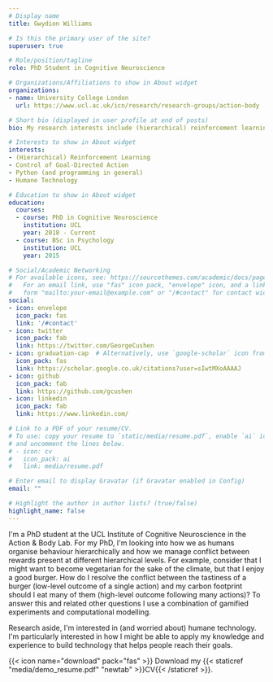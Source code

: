 ```yaml
---
# Display name
title: Gwydion Williams

# Is this the primary user of the site?
superuser: true

# Role/position/tagline
role: PhD Student in Cognitive Neuroscience

# Organizations/Affiliations to show in About widget
organizations:
- name: University College London
  url: https://www.ucl.ac.uk/icn/research/research-groups/action-body

# Short bio (displayed in user profile at end of posts)
bio: My research interests include (hierarchical) reinforcement learning and control of goal-directed action

# Interests to show in About widget
interests:
- (Hierarchical) Reinforcement Learning
- Control of Goal-Directed Action
- Python (and programming in general)
- Humane Technology

# Education to show in About widget
education:
  courses:
  - course: PhD in Cognitive Neuroscience
    institution: UCL
    year: 2018 - Current
  - course: BSc in Psychology
    institution: UCL
    year: 2015

# Social/Academic Networking
# For available icons, see: https://sourcethemes.com/academic/docs/page-builder/#icons
#   For an email link, use "fas" icon pack, "envelope" icon, and a link in the
#   form "mailto:your-email@example.com" or "/#contact" for contact widget.
social:
- icon: envelope
  icon_pack: fas
  link: '/#contact'
- icon: twitter
  icon_pack: fab
  link: https://twitter.com/GeorgeCushen
- icon: graduation-cap  # Alternatively, use `google-scholar` icon from `ai` icon pack
  icon_pack: fas
  link: https://scholar.google.co.uk/citations?user=sIwtMXoAAAAJ
- icon: github
  icon_pack: fab
  link: https://github.com/gcushen
- icon: linkedin
  icon_pack: fab
  link: https://www.linkedin.com/

# Link to a PDF of your resume/CV.
# To use: copy your resume to `static/media/resume.pdf`, enable `ai` icons in `params.toml`, 
# and uncomment the lines below.
# - icon: cv
#   icon_pack: ai
#   link: media/resume.pdf

# Enter email to display Gravatar (if Gravatar enabled in Config)
email: ""

# Highlight the author in author lists? (true/false)
highlight_name: false
---
```


I'm a PhD student at the UCL Institute of Cognitive Neuroscience in the Action & Body Lab. For my PhD, I'm looking into how we as humans organise behaviour hierarchically and how we manage conflict between rewards present at different hierarchical levels. For example, consider that I might want to become vegetarian for the sake of the climate, but that I enjoy a good burger. How do I resolve the conflict between the tastiness of a burger (low-level outcome of a single action) and my carbon footprint should I eat many of them (high-level outcome following many actions)? To answer this and related other questions I use a combination of gamified experiments and computational modelling.

Research aside, I'm interested in (and worried about) humane technology. I'm particularly interested in how I might be able to apply my knowledge and experience to build technology that helps people reach their goals.

{{< icon name="download" pack="fas" >}} Download my {{< staticref "media/demo_resume.pdf" "newtab" >}}CV{{< /staticref >}}.
